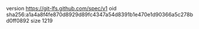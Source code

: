 version https://git-lfs.github.com/spec/v1
oid sha256:a1a4a8f4fe870d8929d89fc4347a54d8391b1e470e1d90366a5c278bd0ff0892
size 1219
